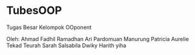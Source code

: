 # TubesOOP
Tugas Besar Kelompok OOponent

Oleh:
Ahmad Fadhil Ramadhan
Ari Pardomuan Manurung
Patricia Aurelie Tekad Teurah
Sarah Salsabila
Dwiky Harith
 yiha
